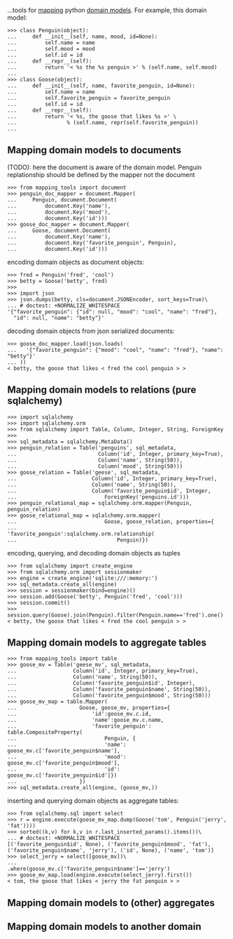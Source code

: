 ...tools for [mapping](http://martinfowler.com/eaaCatalog/dataMapper.html)
 python
[domain models](http://martinfowler.com/eaaCatalog/domainModel.html). For
example, this domain model:
```
>>> class Penguin(object):
...     def __init__(self, name, mood, id=None):
...         self.name = name
...         self.mood = mood
...         self.id = id
...     def __repr__(self):
...         return '< %s the %s penguin >' % (self.name, self.mood)
...
>>> class Goose(object):
...     def __init__(self, name, favorite_penguin, id=None):
...         self.name = name
...         self.favorite_penguin = favorite_penguin
...         self.id = id
...     def __repr__(self):
...         return '< %s, the goose that likes %s >' \
...                % (self.name, repr(self.favorite_penguin))
...

```
## Mapping domain models to documents
(TODO): here the document is aware of the domain model. Penguin replationship
should be defined by the mapper not the document
```
>>> from mapping_tools import document
>>> penguin_doc_mapper = document.Mapper(
...     Penguin, document.Document(
...         document.Key('name'),
...         document.Key('mood'),
...         document.Key('id')))
>>> goose_doc_mapper = document.Mapper(
...     Goose, document.Document(
...         document.Key('name'),
...         document.Key('favorite_penguin', Penguin),
...         document.Key('id')))

```
encoding domain objects as document objects:
```
>>> fred = Penguin('fred', 'cool')
>>> betty = Goose('betty', fred)
>>>
>>> import json
>>> json.dumps(betty, cls=document.JSONEncoder, sort_keys=True)\
... # doctest: +NORMALIZE_WHITESPACE
'{"favorite_penguin": {"id": null, "mood": "cool", "name": "fred"},
  "id": null, "name": "betty"}'

```
decoding domain objects from json serialized documents:
```
>>> goose_doc_mapper.load(json.loads(
...   '{"favorite_penguin": {"mood": "cool", "name": "fred"}, "name": "betty"}'
... ))
< betty, the goose that likes < fred the cool penguin > >

```
## Mapping domain models to relations (pure sqlalchemy)
```
>>> import sqlalchemy
>>> import sqlalchemy.orm
>>> from sqlalchemy import Table, Column, Integer, String, ForeignKey
>>> 
>>> sql_metadata = sqlalchemy.MetaData()
>>> penguin_relation = Table('penguins', sql_metadata,
...                          Column('id', Integer, primary_key=True),
...                          Column('name', String(50)),
...                          Column('mood', String(50)))
>>> goose_relation = Table('geese', sql_metadata,
...                        Column('id', Integer, primary_key=True),
...                        Column('name', String(50)),
...                        Column('favorite_penguin$id', Integer,
...                            ForeignKey('penguins.id')))
>>> penguin_relational_map = sqlalchemy.orm.mapper(Penguin, penguin_relation)
>>> goose_relational_map = sqlalchemy.orm.mapper(
...                            Goose, goose_relation, properties={
...                            'favorite_penguin':sqlalchemy.orm.relationship(
...                                Penguin)})

```
encoding, querying, and decoding domain objects as tuples
```
>>> from sqlalchemy import create_engine
>>> from sqlalchemy.orm import sessionmaker
>>> engine = create_engine('sqlite:///:memory:')
>>> sql_metadata.create_all(engine)
>>> session = sessionmaker(bind=engine)()
>>> session.add(Goose('betty', Penguin('fred', 'cool')))
>>> session.commit()
>>> session.query(Goose).join(Penguin).filter(Penguin.name=='fred').one()
< betty, the goose that likes < fred the cool penguin > >

```
## Mapping domain models to aggregate tables
```
>>> from mapping_tools import table
>>> goose_mv = Table('geese_mv', sql_metadata,
...                  Column('id', Integer, primary_key=True),
...                  Column('name', String(50)),
...                  Column('favorite_penguin$id', Integer),
...                  Column('favorite_penguin$name', String(50)),
...                  Column('favorite_penguin$mood', String(50)))
>>> goose_mv_map = table.Mapper(
...                    Goose, goose_mv, properties={
...                        'id':goose_mv.c.id,
...                        'name':goose_mv.c.name,
...                        'favorite_penguin': table.CompositeProperty(
...                            Penguin, {
...                            'name': goose_mv.c['favorite_penguin$name'],
...                            'mood': goose_mv.c['favorite_penguin$mood'],
...                            'id': goose_mv.c['favorite_penguin$id']})
...                    })
>>> sql_metadata.create_all(engine, (goose_mv,))

```
inserting and querying domain objects as aggregate tables:
```
>>> from sqlalchemy.sql import select
>>> r = engine.execute(goose_mv_map.dump(Goose('tom', Penguin('jerry', 'fat'))))
>>> sorted((k,v) for k,v in r.last_inserted_params().items())\
... # doctest: +NORMALIZE_WHITESPACE
[('favorite_penguin$id', None), ('favorite_penguin$mood', 'fat'), 
('favorite_penguin$name', 'jerry'), ('id', None), ('name', 'tom')]
>>> select_jerry = select([goose_mv])\
...                    .where(goose_mv.c['favorite_penguin$name']=='jerry')
>>> goose_mv_map.load(engine.execute(select_jerry).first())
< tom, the goose that likes < jerry the fat penguin > >

```
## Mapping domain models to (other) aggregates
## Mapping domain models to another domain
